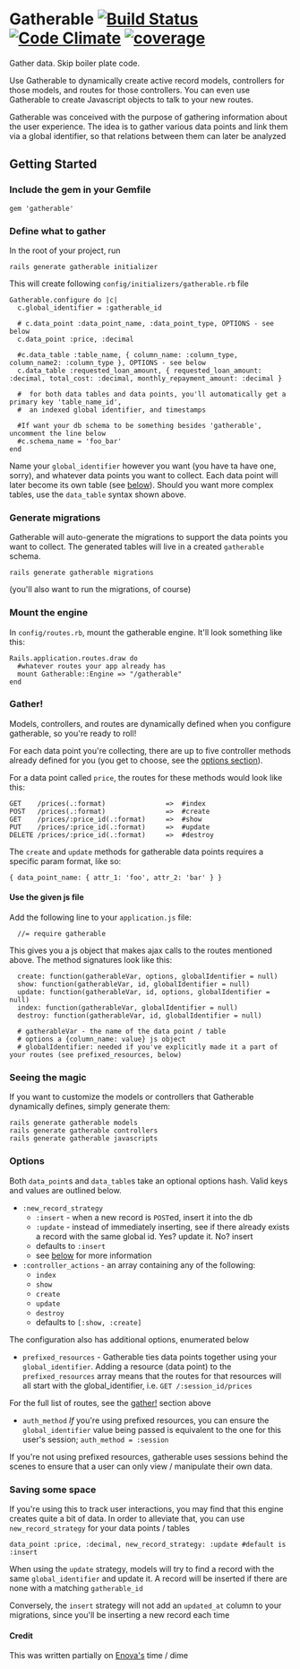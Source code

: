 # Gatherable [![Build Status](https://travis-ci.org/schepedw/gatherable.svg)](https://travis-ci.org/schepedw/gatherable) [![Code Climate](https://codeclimate.com/github/schepedw/gatherable/badges/gpa.svg)](https://codeclimate.com/github/schepedw/gatherable) [![coverage ](https://codeclimate.com/github/schepedw/gatherable/badges/coverage.svg)](https://codeclimate.com/github/schepedw/gatherable)

Gather data. Skip boiler plate code.

Use Gatherable to dynamically create active record
models, controllers for those models, and routes for those controllers.
You can even use Gatherable to create Javascript objects to talk to your
new routes.

Gatherable was conceived with the purpose of gathering information about
the user experience. The idea is to gather various data points and link them
via a global identifier, so that relations between them can later be
analyzed

## Getting Started

### Include the gem in your Gemfile

`gem 'gatherable'`

### Define what to gather

In the root of your project, run

`rails generate gatherable initializer`

This will create following `config/initializers/gatherable.rb` file

```
Gatherable.configure do |c|
  c.global_identifier = :gatherable_id

  # c.data_point :data_point_name, :data_point_type, OPTIONS - see below
  c.data_point :price, :decimal

  #c.data_table :table_name, { column_name: :column_type, column_name2: :column_type }, OPTIONS - see below
  c.data_table :requested_loan_amount, { requested_loan_amount: :decimal, total_cost: :decimal, monthly_repayment_amount: :decimal }

  #  for both data tables and data points, you'll automatically get a primary key 'table_name_id',
  #  an indexed global identifier, and timestamps

  #If want your db schema to be something besides 'gatherable', uncomment the line below
  #c.schema_name = 'foo_bar'
end
```

Name your `global_identifier` however you want (you have ta have
one, sorry), and whatever data points you want to collect. Each data
point will later become its own table (see [below](#generate-migrations)).
Should you want more complex tables, use the `data_table` syntax shown above.

### Generate migrations
Gatherable will auto-generate the migrations to support the data points
you want to collect. The generated tables will live in a created
`gatherable` schema.

`rails generate gatherable migrations`

(you'll also want to run the migrations, of course)

### Mount the engine
In `config/routes.rb`, mount the gatherable engine. It'll look something
like this:

```
Rails.application.routes.draw do
  #whatever routes your app already has
  mount Gatherable::Engine => "/gatherable"
end
```

### Gather!

Models, controllers, and routes are dynamically defined when you configure
gatherable, so you're ready to roll!

For each data point you're collecting, there are up to five controller
methods already defined for you (you get to choose, see the [options section](#options)).

For a data point called `price`, the routes for these methods would look
like this:

```
GET    /prices(.:format)               =>  #index
POST   /prices(.:format)               =>  #create
GET    /prices/:price_id(.:format)     =>  #show
PUT    /prices/:price_id(.:format)     =>  #update
DELETE /prices/:price_id(.:format)     =>  #destroy
```

The `create` and `update` methods for gatherable data points requires a
specific param format, like so:

```
{ data_point_name: { attr_1: 'foo', attr_2: 'bar' } }
```

#### Use the given js file
Add the following line to your `application.js` file:
```
  //= require gatherable
```
This gives you a js object that makes ajax calls to the routes mentioned
above. The method signatures look like this:
```
  create: function(gatherableVar, options, globalIdentifier = null)
  show: function(gatherableVar, id, globalIdentifier = null)
  update: function(gatherableVar, id, options, globalIdentifier = null)
  index: function(gatherableVar, globalIdentifier = null)
  destroy: function(gatherableVar, id, globalIdentifier = null)

  # gatherableVar - the name of the data point / table
  # options a {column_name: value} js object
  # globalIdentifier: needed if you've explicitly made it a part of your routes (see prefixed_resources, below)
```
### Seeing the magic

If you want to customize the models or controllers that Gatherable
dynamically defines, simply generate them:

```
rails generate gatherable models
rails generate gatherable controllers
rails generate gatherable javascripts
```

### Options
Both `data_point`s and `data_table`s take an optional options hash.
Valid keys and values are outlined below.

* `:new_record_strategy`
  * `:insert` - when a new record is `POST`ed, insert it into the db
  * `:update` - instead of immediately inserting, see if there already
    exists a record with the same global id. Yes? update it. No? insert
  * defaults to `:insert`
  * see [below](#saving-some-space) for more information
* `:controller_actions` - an array containing any of the following:
  * `index`
  * `show`
  * `create`
  * `update`
  * `destroy`
  * defaults to `[:show, :create]`

The configuration also has additional options, enumerated below

*  `prefixed_resources` -
  Gatherable ties data points together using your `global_identifier`.
Adding a resource (data point) to the `prefixed_resources` array means
that the routes for that resources will all start with the
global_identifier, i.e.
  `GET /:session_id/prices`

  For the full list of routes, see the [gather!](#gather) section above

*  `auth_method`
  *If* you're using prefixed resources, you can ensure the
`global_identifier` value being passed is equivalent to the one for this
user's session; `auth_method = :session`

  If you're not using prefixed resources, gatherable uses sessions
behind the scenes to ensure that a user can only view / manipulate their own
data.

### Saving some space
If you're using this to track user interactions, you may find that this
engine creates quite a bit of data. In order to alleviate that, you can
use `new_record_strategy` for your data points / tables

`data_point :price, :decimal, new_record_strategy: :update #default is
:insert`

When using the `update` strategy, models will try to find a record with
the same `global_identifier` and update it. A record will be inserted if
there are none with a matching `gatherable_id`

Conversely, the `insert` strategy will not add an `updated_at` column to
your migrations, since you'll be inserting a new record each time

#### Credit
This was written partially on [Enova's](http://www.enova.com/) time /
dime
